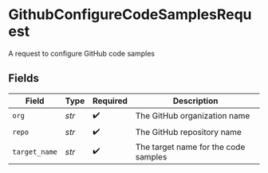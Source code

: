 # GithubConfigureCodeSamplesRequest

A request to configure GitHub code samples


## Fields

| Field                                | Type                                 | Required                             | Description                          |
| ------------------------------------ | ------------------------------------ | ------------------------------------ | ------------------------------------ |
| `org`                                | *str*                                | :heavy_check_mark:                   | The GitHub organization name         |
| `repo`                               | *str*                                | :heavy_check_mark:                   | The GitHub repository name           |
| `target_name`                        | *str*                                | :heavy_check_mark:                   | The target name for the code samples |